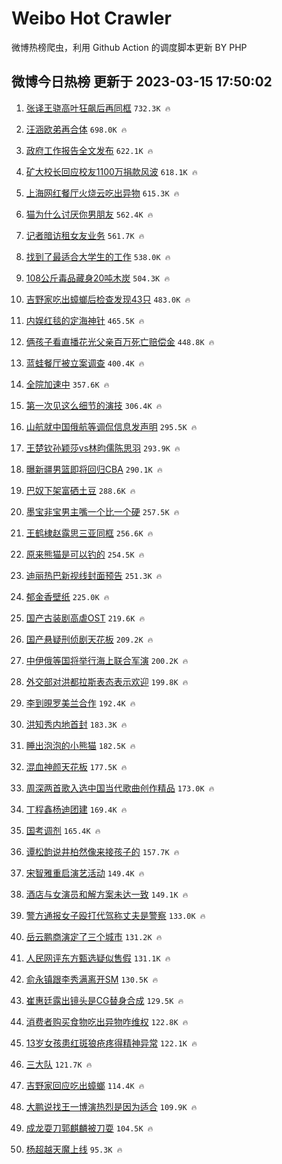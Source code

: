 # Weibo Hot Crawler 



微博热榜爬虫，利用 Github Action 的调度脚本更新 BY PHP 


## 微博今日热榜 更新于 2023-03-15 17:50:02 
1. [张译王骁高叶狂飙后再同框](https://s.weibo.com/weibo?q=%23%E5%BC%A0%E8%AF%91%E7%8E%8B%E9%AA%81%E9%AB%98%E5%8F%B6%E7%8B%82%E9%A3%99%E5%90%8E%E5%86%8D%E5%90%8C%E6%A1%86%23&t=31&band_rank=1&Refer=top) `732.3K 🔥` 

1. [汪涵欧弟再合体](https://s.weibo.com/weibo?q=%23%E6%B1%AA%E6%B6%B5%E6%AC%A7%E5%BC%9F%E5%86%8D%E5%90%88%E4%BD%93%23&t=31&band_rank=2&Refer=top) `698.0K 🔥` 

1. [政府工作报告全文发布](https://s.weibo.com/weibo?q=%23%E6%94%BF%E5%BA%9C%E5%B7%A5%E4%BD%9C%E6%8A%A5%E5%91%8A%E5%85%A8%E6%96%87%E5%8F%91%E5%B8%83%23&t=31&band_rank=3&Refer=top) `622.1K 🔥` 

1. [矿大校长回应校友1100万捐款风波](https://s.weibo.com/weibo?q=%23%E7%9F%BF%E5%A4%A7%E6%A0%A1%E9%95%BF%E5%9B%9E%E5%BA%94%E6%A0%A1%E5%8F%8B1100%E4%B8%87%E6%8D%90%E6%AC%BE%E9%A3%8E%E6%B3%A2%23&t=31&band_rank=4&Refer=top) `618.1K 🔥` 

1. [上海网红餐厅火烧云吃出异物](https://s.weibo.com/weibo?q=%23%E4%B8%8A%E6%B5%B7%E7%BD%91%E7%BA%A2%E9%A4%90%E5%8E%85%E7%81%AB%E7%83%A7%E4%BA%91%E5%90%83%E5%87%BA%E5%BC%82%E7%89%A9%23&t=31&band_rank=5&Refer=top) `615.3K 🔥` 

1. [猫为什么讨厌你男朋友](https://s.weibo.com/weibo?q=%23%E7%8C%AB%E4%B8%BA%E4%BB%80%E4%B9%88%E8%AE%A8%E5%8E%8C%E4%BD%A0%E7%94%B7%E6%9C%8B%E5%8F%8B%23&t=31&band_rank=6&Refer=top) `562.4K 🔥` 

1. [记者暗访租女友业务](https://s.weibo.com/weibo?q=%23%E8%AE%B0%E8%80%85%E6%9A%97%E8%AE%BF%E7%A7%9F%E5%A5%B3%E5%8F%8B%E4%B8%9A%E5%8A%A1%23&t=31&band_rank=7&Refer=top) `561.7K 🔥` 

1. [找到了最适合大学生的工作](https://s.weibo.com/weibo?q=%23%E6%89%BE%E5%88%B0%E4%BA%86%E6%9C%80%E9%80%82%E5%90%88%E5%A4%A7%E5%AD%A6%E7%94%9F%E7%9A%84%E5%B7%A5%E4%BD%9C%23&t=31&band_rank=8&Refer=top) `538.0K 🔥` 

1. [108公斤毒品藏身20吨木炭](https://s.weibo.com/weibo?q=%23108%E5%85%AC%E6%96%A4%E6%AF%92%E5%93%81%E8%97%8F%E8%BA%AB20%E5%90%A8%E6%9C%A8%E7%82%AD%23&t=31&band_rank=9&Refer=top) `504.3K 🔥` 

1. [吉野家吃出蟑螂后检查发现43只](https://s.weibo.com/weibo?q=%23%E5%90%89%E9%87%8E%E5%AE%B6%E5%90%83%E5%87%BA%E8%9F%91%E8%9E%82%E5%90%8E%E6%A3%80%E6%9F%A5%E5%8F%91%E7%8E%B043%E5%8F%AA%23&t=31&band_rank=10&Refer=top) `483.0K 🔥` 

1. [内娱红毯的定海神针](https://s.weibo.com/weibo?q=%23%E5%86%85%E5%A8%B1%E7%BA%A2%E6%AF%AF%E7%9A%84%E5%AE%9A%E6%B5%B7%E7%A5%9E%E9%92%88%23&t=31&band_rank=11&Refer=top) `465.5K 🔥` 

1. [俩孩子看直播花光父亲百万死亡赔偿金](https://s.weibo.com/weibo?q=%23%E4%BF%A9%E5%AD%A9%E5%AD%90%E7%9C%8B%E7%9B%B4%E6%92%AD%E8%8A%B1%E5%85%89%E7%88%B6%E4%BA%B2%E7%99%BE%E4%B8%87%E6%AD%BB%E4%BA%A1%E8%B5%94%E5%81%BF%E9%87%91%23&t=31&band_rank=12&Refer=top) `448.8K 🔥` 

1. [蓝蛙餐厅被立案调查](https://s.weibo.com/weibo?q=%23%E8%93%9D%E8%9B%99%E9%A4%90%E5%8E%85%E8%A2%AB%E7%AB%8B%E6%A1%88%E8%B0%83%E6%9F%A5%23&t=31&band_rank=13&Refer=top) `400.4K 🔥` 

1. [全院加速中](https://s.weibo.com/weibo?q=%E5%85%A8%E9%99%A2%E5%8A%A0%E9%80%9F%E4%B8%AD&t=31&band_rank=14&Refer=top) `357.6K 🔥` 

1. [第一次见这么细节的演技](https://s.weibo.com/weibo?q=%23%E7%AC%AC%E4%B8%80%E6%AC%A1%E8%A7%81%E8%BF%99%E4%B9%88%E7%BB%86%E8%8A%82%E7%9A%84%E6%BC%94%E6%8A%80%23&t=31&band_rank=15&Refer=top) `306.4K 🔥` 

1. [山航就中国俄航等调侃信息发声明](https://s.weibo.com/weibo?q=%23%E5%B1%B1%E8%88%AA%E5%B0%B1%E4%B8%AD%E5%9B%BD%E4%BF%84%E8%88%AA%E7%AD%89%E8%B0%83%E4%BE%83%E4%BF%A1%E6%81%AF%E5%8F%91%E5%A3%B0%E6%98%8E%23&t=31&band_rank=16&Refer=top) `295.5K 🔥` 

1. [王楚钦孙颖莎vs林昀儒陈思羽](https://s.weibo.com/weibo?q=%23%E7%8E%8B%E6%A5%9A%E9%92%A6%E5%AD%99%E9%A2%96%E8%8E%8Evs%E6%9E%97%E6%98%80%E5%84%92%E9%99%88%E6%80%9D%E7%BE%BD%23&t=31&band_rank=17&Refer=top) `293.9K 🔥` 

1. [曝新疆男篮即将回归CBA](https://s.weibo.com/weibo?q=%23%E6%9B%9D%E6%96%B0%E7%96%86%E7%94%B7%E7%AF%AE%E5%8D%B3%E5%B0%86%E5%9B%9E%E5%BD%92CBA%23&t=31&band_rank=18&Refer=top) `290.1K 🔥` 

1. [巴奴下架富硒土豆](https://s.weibo.com/weibo?q=%23%E5%B7%B4%E5%A5%B4%E4%B8%8B%E6%9E%B6%E5%AF%8C%E7%A1%92%E5%9C%9F%E8%B1%86%23&t=31&band_rank=19&Refer=top) `288.6K 🔥` 

1. [墨宝非宝男主嘴一个比一个硬](https://s.weibo.com/weibo?q=%23%E5%A2%A8%E5%AE%9D%E9%9D%9E%E5%AE%9D%E7%94%B7%E4%B8%BB%E5%98%B4%E4%B8%80%E4%B8%AA%E6%AF%94%E4%B8%80%E4%B8%AA%E7%A1%AC%23&t=31&band_rank=20&Refer=top) `257.5K 🔥` 

1. [王鹤棣赵露思三亚同框](https://s.weibo.com/weibo?q=%23%E7%8E%8B%E9%B9%A4%E6%A3%A3%E8%B5%B5%E9%9C%B2%E6%80%9D%E4%B8%89%E4%BA%9A%E5%90%8C%E6%A1%86%23&t=31&band_rank=21&Refer=top) `256.6K 🔥` 

1. [原来熊猫是可以钓的](https://s.weibo.com/weibo?q=%23%E5%8E%9F%E6%9D%A5%E7%86%8A%E7%8C%AB%E6%98%AF%E5%8F%AF%E4%BB%A5%E9%92%93%E7%9A%84%23&t=31&band_rank=22&Refer=top) `254.5K 🔥` 

1. [迪丽热巴新视线封面预告](https://s.weibo.com/weibo?q=%23%E8%BF%AA%E4%B8%BD%E7%83%AD%E5%B7%B4%E6%96%B0%E8%A7%86%E7%BA%BF%E5%B0%81%E9%9D%A2%E9%A2%84%E5%91%8A%23&t=31&band_rank=23&Refer=top) `251.3K 🔥` 

1. [郁金香壁纸](https://s.weibo.com/weibo?q=%E9%83%81%E9%87%91%E9%A6%99%E5%A3%81%E7%BA%B8&t=31&band_rank=24&Refer=top) `225.0K 🔥` 

1. [国产古装剧高虐OST](https://s.weibo.com/weibo?q=%23%E5%9B%BD%E4%BA%A7%E5%8F%A4%E8%A3%85%E5%89%A7%E9%AB%98%E8%99%90OST%23&t=31&band_rank=25&Refer=top) `219.6K 🔥` 

1. [国产悬疑刑侦剧天花板](https://s.weibo.com/weibo?q=%23%E5%9B%BD%E4%BA%A7%E6%82%AC%E7%96%91%E5%88%91%E4%BE%A6%E5%89%A7%E5%A4%A9%E8%8A%B1%E6%9D%BF%23&t=31&band_rank=26&Refer=top) `209.2K 🔥` 

1. [中伊俄等国将举行海上联合军演](https://s.weibo.com/weibo?q=%23%E4%B8%AD%E4%BC%8A%E4%BF%84%E7%AD%89%E5%9B%BD%E5%B0%86%E4%B8%BE%E8%A1%8C%E6%B5%B7%E4%B8%8A%E8%81%94%E5%90%88%E5%86%9B%E6%BC%94%23&t=31&band_rank=27&Refer=top) `200.2K 🔥` 

1. [外交部对洪都拉斯表态表示欢迎](https://s.weibo.com/weibo?q=%23%E5%A4%96%E4%BA%A4%E9%83%A8%E5%AF%B9%E6%B4%AA%E9%83%BD%E6%8B%89%E6%96%AF%E8%A1%A8%E6%80%81%E8%A1%A8%E7%A4%BA%E6%AC%A2%E8%BF%8E%23&t=31&band_rank=28&Refer=top) `199.8K 🔥` 

1. [李到晛罗美兰合作](https://s.weibo.com/weibo?q=%23%E6%9D%8E%E5%88%B0%E6%99%9B%E7%BD%97%E7%BE%8E%E5%85%B0%E5%90%88%E4%BD%9C%23&t=31&band_rank=29&Refer=top) `192.4K 🔥` 

1. [洪知秀内地首封](https://s.weibo.com/weibo?q=%23%E6%B4%AA%E7%9F%A5%E7%A7%80%E5%86%85%E5%9C%B0%E9%A6%96%E5%B0%81%23&t=31&band_rank=30&Refer=top) `183.3K 🔥` 

1. [睡出泡泡的小熊猫](https://s.weibo.com/weibo?q=%23%E7%9D%A1%E5%87%BA%E6%B3%A1%E6%B3%A1%E7%9A%84%E5%B0%8F%E7%86%8A%E7%8C%AB%23&t=31&band_rank=31&Refer=top) `182.5K 🔥` 

1. [混血神颜天花板](https://s.weibo.com/weibo?q=%23%E6%B7%B7%E8%A1%80%E7%A5%9E%E9%A2%9C%E5%A4%A9%E8%8A%B1%E6%9D%BF%23&t=31&band_rank=32&Refer=top) `177.5K 🔥` 

1. [周深两首歌入选中国当代歌曲创作精品](https://s.weibo.com/weibo?q=%23%E5%91%A8%E6%B7%B1%E4%B8%A4%E9%A6%96%E6%AD%8C%E5%85%A5%E9%80%89%E4%B8%AD%E5%9B%BD%E5%BD%93%E4%BB%A3%E6%AD%8C%E6%9B%B2%E5%88%9B%E4%BD%9C%E7%B2%BE%E5%93%81%23&t=31&band_rank=33&Refer=top) `173.0K 🔥` 

1. [丁程鑫杨迪团建](https://s.weibo.com/weibo?q=%23%E4%B8%81%E7%A8%8B%E9%91%AB%E6%9D%A8%E8%BF%AA%E5%9B%A2%E5%BB%BA%23&t=31&band_rank=34&Refer=top) `169.4K 🔥` 

1. [国考调剂](https://s.weibo.com/weibo?q=%23%E5%9B%BD%E8%80%83%E8%B0%83%E5%89%82%23&t=31&band_rank=35&Refer=top) `165.4K 🔥` 

1. [谭松韵说井柏然像来接孩子的](https://s.weibo.com/weibo?q=%23%E8%B0%AD%E6%9D%BE%E9%9F%B5%E8%AF%B4%E4%BA%95%E6%9F%8F%E7%84%B6%E5%83%8F%E6%9D%A5%E6%8E%A5%E5%AD%A9%E5%AD%90%E7%9A%84%23&t=31&band_rank=36&Refer=top) `157.7K 🔥` 

1. [宋智雅重启演艺活动](https://s.weibo.com/weibo?q=%23%E5%AE%8B%E6%99%BA%E9%9B%85%E9%87%8D%E5%90%AF%E6%BC%94%E8%89%BA%E6%B4%BB%E5%8A%A8%23&t=31&band_rank=37&Refer=top) `149.4K 🔥` 

1. [酒店与女演员和解方案未达一致](https://s.weibo.com/weibo?q=%23%E9%85%92%E5%BA%97%E4%B8%8E%E5%A5%B3%E6%BC%94%E5%91%98%E5%92%8C%E8%A7%A3%E6%96%B9%E6%A1%88%E6%9C%AA%E8%BE%BE%E4%B8%80%E8%87%B4%23&t=31&band_rank=38&Refer=top) `149.1K 🔥` 

1. [警方通报女子殴打代驾称丈夫是警察](https://s.weibo.com/weibo?q=%23%E8%AD%A6%E6%96%B9%E9%80%9A%E6%8A%A5%E5%A5%B3%E5%AD%90%E6%AE%B4%E6%89%93%E4%BB%A3%E9%A9%BE%E7%A7%B0%E4%B8%88%E5%A4%AB%E6%98%AF%E8%AD%A6%E5%AF%9F%23&t=31&band_rank=39&Refer=top) `133.0K 🔥` 

1. [岳云鹏商演定了三个城市](https://s.weibo.com/weibo?q=%23%E5%B2%B3%E4%BA%91%E9%B9%8F%E5%95%86%E6%BC%94%E5%AE%9A%E4%BA%86%E4%B8%89%E4%B8%AA%E5%9F%8E%E5%B8%82%23&t=31&band_rank=40&Refer=top) `131.2K 🔥` 

1. [人民网评东方甄选疑似售假](https://s.weibo.com/weibo?q=%23%E4%BA%BA%E6%B0%91%E7%BD%91%E8%AF%84%E4%B8%9C%E6%96%B9%E7%94%84%E9%80%89%E7%96%91%E4%BC%BC%E5%94%AE%E5%81%87%23&t=31&band_rank=41&Refer=top) `131.1K 🔥` 

1. [俞永镇跟李秀满离开SM](https://s.weibo.com/weibo?q=%23%E4%BF%9E%E6%B0%B8%E9%95%87%E8%B7%9F%E6%9D%8E%E7%A7%80%E6%BB%A1%E7%A6%BB%E5%BC%80SM%23&t=31&band_rank=42&Refer=top) `130.5K 🔥` 

1. [崔惠廷露出镜头是CG替身合成](https://s.weibo.com/weibo?q=%23%E5%B4%94%E6%83%A0%E5%BB%B7%E9%9C%B2%E5%87%BA%E9%95%9C%E5%A4%B4%E6%98%AFCG%E6%9B%BF%E8%BA%AB%E5%90%88%E6%88%90%23&t=31&band_rank=43&Refer=top) `129.5K 🔥` 

1. [消费者购买食物吃出异物咋维权](https://s.weibo.com/weibo?q=%23%E6%B6%88%E8%B4%B9%E8%80%85%E8%B4%AD%E4%B9%B0%E9%A3%9F%E7%89%A9%E5%90%83%E5%87%BA%E5%BC%82%E7%89%A9%E5%92%8B%E7%BB%B4%E6%9D%83%23&t=31&band_rank=44&Refer=top) `122.8K 🔥` 

1. [13岁女孩患红斑狼疮疼得精神异常](https://s.weibo.com/weibo?q=%2313%E5%B2%81%E5%A5%B3%E5%AD%A9%E6%82%A3%E7%BA%A2%E6%96%91%E7%8B%BC%E7%96%AE%E7%96%BC%E5%BE%97%E7%B2%BE%E7%A5%9E%E5%BC%82%E5%B8%B8%23&t=31&band_rank=45&Refer=top) `122.1K 🔥` 

1. [三大队](https://s.weibo.com/weibo?q=%E4%B8%89%E5%A4%A7%E9%98%9F&t=31&band_rank=46&Refer=top) `121.7K 🔥` 

1. [吉野家回应吃出蟑螂](https://s.weibo.com/weibo?q=%23%E5%90%89%E9%87%8E%E5%AE%B6%E5%9B%9E%E5%BA%94%E5%90%83%E5%87%BA%E8%9F%91%E8%9E%82%23&t=31&band_rank=47&Refer=top) `114.4K 🔥` 

1. [大鹏说找王一博演热烈是因为适合](https://s.weibo.com/weibo?q=%23%E5%A4%A7%E9%B9%8F%E8%AF%B4%E6%89%BE%E7%8E%8B%E4%B8%80%E5%8D%9A%E6%BC%94%E7%83%AD%E7%83%88%E6%98%AF%E5%9B%A0%E4%B8%BA%E9%80%82%E5%90%88%23&t=31&band_rank=48&Refer=top) `109.9K 🔥` 

1. [成龙耍刀郭麒麟被刀耍](https://s.weibo.com/weibo?q=%23%E6%88%90%E9%BE%99%E8%80%8D%E5%88%80%E9%83%AD%E9%BA%92%E9%BA%9F%E8%A2%AB%E5%88%80%E8%80%8D%23&t=31&band_rank=49&Refer=top) `104.5K 🔥` 

1. [杨超越天魔上线](https://s.weibo.com/weibo?q=%23%E6%9D%A8%E8%B6%85%E8%B6%8A%E5%A4%A9%E9%AD%94%E4%B8%8A%E7%BA%BF%23&t=31&band_rank=50&Refer=top) `95.3K 🔥` 

